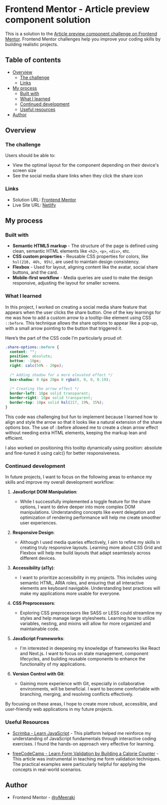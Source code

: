 # Frontend Mentor - Article preview component solution

This is a solution to the [Article preview component challenge on Frontend Mentor](https://www.frontendmentor.io/challenges/article-preview-component-dYBN_pYFT). Frontend Mentor challenges help you improve your coding skills by building realistic projects. 

## Table of contents

- [Overview](#overview)
  - [The challenge](#the-challenge)
  - [Links](#links)
- [My process](#my-process)
  - [Built with](#built-with)
  - [What I learned](#what-i-learned)
  - [Continued development](#continued-development)
  - [Useful resources](#useful-resources)
- [Author](#author)

## Overview

### The challenge

Users should be able to:

- View the optimal layout for the component depending on their device's screen size
- See the social media share links when they click the share icon

### Links

- Solution URL: [Frontend Mentor](https://www.frontendmentor.io/solutions/share-options-popup-with-css-flexbox-and-vanilla-javascript-ULSiHJpvCO)
- Live Site URL: [Netlify](https://apc-fem.netlify.app/)

## My process

### Built with

- **Semantic HTML5 markup** - The structure of the page is defined using clean, semantic HTML elements like `<h2>`, `<p>`, `<div>`, etc.
- **CSS custom properties** - Reusable CSS properties for colors, like `hsl(210, 46%, 95%)`, are used to maintain design consistency.
- **Flexbox** - Used for layout, aligning content like the avatar, social share buttons, and the card.
- **Mobile-first workflow** - Media queries are used to make the design responsive, adjusting the layout for smaller screens.


### What I learned

In this project, I worked on creating a social media share feature that appears when the user clicks the share button. One of the key learnings for me was how to add a custom arrow to a tooltip-like element using CSS `::before`. This technique allows the share options to appear like a pop-up, with a small arrow pointing to the button that triggered it.

Here’s the part of the CSS code I’m particularly proud of:

```css
.share-options::before {
  content: "";
  position: absolute;
  bottom: -10px;
  right: calc(50% - 20px);
  
  /* Adding shadow for a more elevated effect */
  box-shadow: 0 6px 20px 0 rgba(0, 0, 0, 0.19);

  /* Creating the arrow effect */
  border-left: 10px solid transparent;
  border-right: 10px solid transparent;
  border-top: 10px solid hsl(217, 19%, 35%);
}
```

This code was challenging but fun to implement because I learned how to align and style the arrow so that it looks like a natural extension of the share options box. The use of ::before allowed me to create a clean arrow effect without needing extra HTML elements, keeping the markup lean and efficient.

I also worked on positioning this tooltip dynamically using position: absolute and fine-tuned it using calc() for better responsiveness.

### Continued development

In future projects, I want to focus on the following areas to enhance my skills and improve my overall development workflow:

1. **JavaScript DOM Manipulation**:
   - While I successfully implemented a toggle feature for the share options, I want to delve deeper into more complex DOM manipulations. Understanding concepts like event delegation and optimization of rendering performance will help me create smoother user experiences.

2. **Responsive Design**:
   - Although I used media queries effectively, I aim to refine my skills in creating truly responsive layouts. Learning more about CSS Grid and Flexbox will help me build layouts that adapt seamlessly across different devices.

3. **Accessibility (a11y)**:
   - I want to prioritize accessibility in my projects. This includes using semantic HTML, ARIA roles, and ensuring that all interactive elements are keyboard navigable. Understanding best practices will make my applications more usable for everyone.

4. **CSS Preprocessors**:
   - Exploring CSS preprocessors like SASS or LESS could streamline my styles and help manage large stylesheets. Learning how to utilize variables, nesting, and mixins will allow for more organized and maintainable code.

5. **JavaScript Frameworks**:
   - I'm interested in deepening my knowledge of frameworks like React and Next.js. I want to focus on state management, component lifecycles, and building reusable components to enhance the functionality of my applications.

6. **Version Control with Git**:
   - Gaining more experience with Git, especially in collaborative environments, will be beneficial. I want to become comfortable with branching, merging, and resolving conflicts effectively.

By focusing on these areas, I hope to create more robust, accessible, and user-friendly web applications in my future projects.


### Useful Resources

- [Scrimba - Learn JavaScript](https://v2.scrimba.com/learn-javascript-c0) - This platform helped me reinforce my understanding of JavaScript fundamentals through interactive coding exercises. I found the hands-on approach very effective for learning.

- [freeCodeCamp - Learn Form Validation by Building a Calorie Counter](https://www.freecodecamp.org/learn/javascript-algorithms-and-data-structures-v8/learn-form-validation-by-building-a-calorie-counter/step-10) - This article was instrumental in teaching me form validation techniques. The practical examples were particularly helpful for applying the concepts in real-world scenarios.

## Author

- Frontend Mentor - [@yMeeraki](https://www.frontendmentor.io/profile/yMeeraki)
